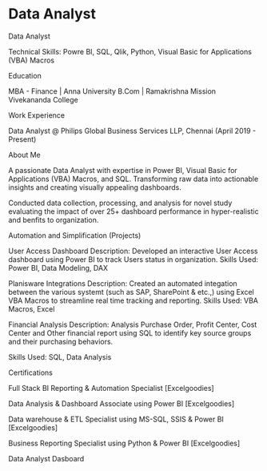 # Data Analyst
Data Analyst

Technical Skills: Powre BI, SQL, Qlik, Python, Visual Basic for Applications (VBA) Macros

Education

MBA - Finance | Anna University
B.Com | Ramakrishna Mission Vivekananda College

Work Experience 

Data Analyst @ Philips Global Business Services LLP, Chennai (April 2019 - Present)

About Me 

A passionate Data Analyst with expertise in Power BI, Visual Basic for Applications (VBA) Macros, and SQL. Transforming raw data into actionable insights and creating visually appealing dashboards.

Conducted data collection, processing, and analysis for novel study evaluating the impact of over 25+ dashboard performance in hyper-realistic and benfits to organization.

Automation and Simplification (Projects)

User Access Dashboard Description: 
	Developed an interactive User Access dashboard using Power BI to track Users status in organization. 
Skills Used: 
        Power BI, Data Modeling, DAX


Planisware Integrations Description: 
        Created an automated integation between the various systemt (such as SAP, SharePoint & etc.,) using Excel VBA Macros to streamline real time tracking and reporting. 
Skills Used: 
        VBA Macros, Excel


Financial Analysis Description: 
        Analysis Purchase Order, Profit Center, Cost Center and Other financial report using SQL to identify key source groups and their purchasing behaviors. 

Skills Used:
        SQL, Data Analysis


Certifications

Full Stack BI Reporting & Automation Specialist [Excelgoodies]

Data Analysis & Dashboard Associate using Power BI [Excelgoodies]

Data warehouse & ETL Specialist using MS-SQL, SSIS & Power BI [Excelgoodies]

Business Reporting Specialist using Python & Power BI [Excelgoodies]

Data Analyst Dasboard
